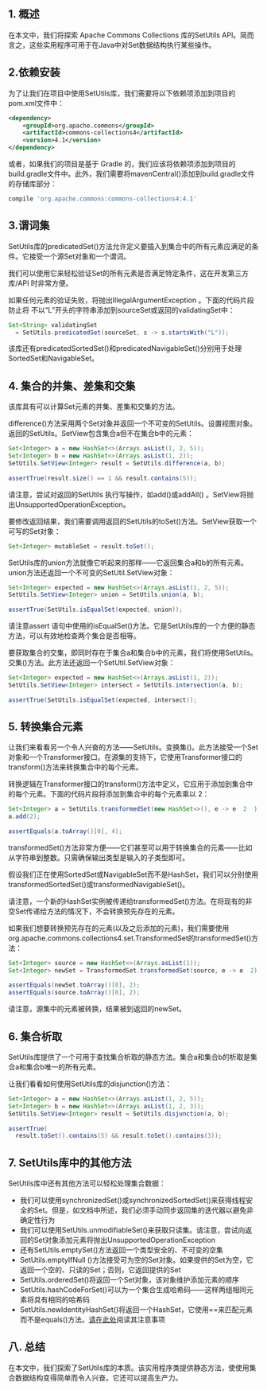 ## 1. 概述

在本文中，我们将探索 Apache Commons Collections 库的SetUtils API。简而言之，这些实用程序可用于在Java中对Set数据结构执行某些操作。

## 2.依赖安装

为了让我们在项目中使用SetUtils库，我们需要将以下依赖项添加到项目的pom.xml文件中：

```xml
<dependency>
    <groupId>org.apache.commons</groupId>
    <artifactId>commons-collections4</artifactId>
    <version>4.1</version>
</dependency>
```

或者，如果我们的项目是基于 Gradle 的，我们应该将依赖项添加到项目的build.gradle文件中。此外，我们需要将mavenCentral()添加到build.gradle文件的存储库部分：

```groovy
compile 'org.apache.commons:commons-collections4:4.1'
```

## 3.谓词集

SetUtils库的predicatedSet()方法允许定义要插入到集合中的所有元素应满足的条件。它接受一个源Set对象和一个谓词。

我们可以使用它来轻松验证Set的所有元素是否满足特定条件，这在开发第三方库/API 时非常方便。

如果任何元素的验证失败，将抛出IllegalArgumentException 。下面的代码片段防止将 不以“L”开头的字符串添加到sourceSet或返回的validatingSet中：

```java
Set<String> validatingSet
  = SetUtils.predicatedSet(sourceSet, s -> s.startsWith("L"));
```

该库还有predicatedSortedSet()和predicatedNavigableSet()分别用于处理SortedSet和NavigableSet。

## 4. 集合的并集、差集和交集

该库具有可以计算Set元素的并集、差集和交集的方法。

difference()方法采用两个Set对象并返回一个不可变的SetUtils。设置视图对象。返回的SetUtils。SetView包含集合a但不在集合b中的元素：

```java
Set<Integer> a = new HashSet<>(Arrays.asList(1, 2, 5));
Set<Integer> b = new HashSet<>(Arrays.asList(1, 2));
SetUtils.SetView<Integer> result = SetUtils.difference(a, b);
 
assertTrue(result.size() == 1 && result.contains(5));
```

请注意，尝试对返回的SetUtils 执行写操作，如add()或addAll() 。SetView将抛出UnsupportedOperationException。

要修改返回结果，我们需要调用返回的SetUtils的toSet()方法。SetView获取一个可写的Set对象：

```java
Set<Integer> mutableSet = result.toSet();
```

SetUtils库的union方法就像它听起来的那样——它返回集合a和b的所有元素。union方法还返回一个不可变的SetUtil.SetView对象：

```java
Set<Integer> expected = new HashSet<>(Arrays.asList(1, 2, 5));
SetUtils.SetView<Integer> union = SetUtils.union(a, b);
 
assertTrue(SetUtils.isEqualSet(expected, union));
```

请注意assert 语句中使用的isEqualSet()方法。它是SetUtils库的一个方便的静态方法，可以有效地检查两个集合是否相等。

要获取集合的交集，即同时存在于集合a和集合b中的元素，我们将使用SetUtils。交集()方法。此方法还返回一个SetUtil.SetView对象：

```java
Set<Integer> expected = new HashSet<>(Arrays.asList(1, 2));
SetUtils.SetView<Integer> intersect = SetUtils.intersection(a, b);
 
assertTrue(SetUtils.isEqualSet(expected, intersect));
```

## 5. 转换集合元素

让我们来看看另一个令人兴奋的方法——SetUtils。变换集()。此方法接受一个Set对象和一个Transformer接口。在源集的支持下，它使用Transformer接口的transform()方法来转换集合中的每个元素。

转换逻辑在Transformer接口的transform()方法中定义，它应用于添加到集合中的每个元素。下面的代码片段将添加到集合中的每个元素乘以 2：

```java
Set<Integer> a = SetUtils.transformedSet(new HashSet<>(), e -> e  2  );
a.add(2);
 
assertEquals(a.toArray()[0], 4);
```

transformedSet()方法非常方便——它们甚至可以用于转换集合的元素——比如从字符串到整数。只需确保输出类型是输入的子类型即可。

假设我们正在使用SortedSet或NavigableSet而不是HashSet，我们可以分别使用transformedSortedSet()或transformedNavigableSet()。

请注意，一个新的HashSet实例被传递给transformedSet()方法。在将现有的非空Set传递给方法的情况下，不会转换预先存在的元素。

如果我们想要转换预先存在的元素(以及之后添加的元素)，我们需要使用org.apache.commons.collections4.set.TransformedSet的transformedSet()方法：

```java
Set<Integer> source = new HashSet<>(Arrays.asList(1));
Set<Integer> newSet = TransformedSet.transformedSet(source, e -> e  2);
 
assertEquals(newSet.toArray()[0], 2);
assertEquals(source.toArray()[0], 2);
```

请注意，源集中的元素被转换，结果被到返回的newSet。

## 6. 集合析取

SetUtils库提供了一个可用于查找集合析取的静态方法。集合a和集合b的析取是集合a和集合b唯一的所有元素。

让我们看看如何使用SetUtils库的disjunction()方法：

```java
Set<Integer> a = new HashSet<>(Arrays.asList(1, 2, 5));
Set<Integer> b = new HashSet<>(Arrays.asList(1, 2, 3));
SetUtils.SetView<Integer> result = SetUtils.disjunction(a, b);
 
assertTrue(
  result.toSet().contains(5) && result.toSet().contains(3));
```

## 7. SetUtils库中的其他方法

SetUtils库中还有其他方法可以轻松处理集合数据：

-   我们可以使用synchronizedSet()或synchronizedSortedSet()来获得线程安全的Set。但是，如文档中所述，我们必须手动同步返回集的迭代器以避免非确定性行为
-   我们可以使用SetUtils.unmodifiableSet()来获取只读集。请注意，尝试向返回的Set对象添加元素将抛出UnsupportedOperationException
-   还有SetUtils.emptySet()方法返回一个类型安全的、不可变的空集
-   SetUtils.emptyIfNull ()方法接受可为空的Set对象。如果提供的Set为空，它返回一个空的、只读的Set；否则，它返回提供的Set
-   SetUtils.orderedSet()将返回一个Set对象，该对象维护添加元素的顺序
-   SetUtils.hashCodeForSet()可以为一个集合生成哈希码——这样两组相同元素将具有相同的哈希码
-   SetUtils.newIdentityHashSet()将返回一个HashSet，它使用==来匹配元素而不是equals()方法。[请在此处](https://commons.apache.org/proper/commons-collections/apidocs/org/apache/commons/collections4/SetUtils.html#newIdentityHashSet--)阅读其注意事项

## 八. 总结

在本文中，我们探索了SetUtils库的本质。该实用程序类提供静态方法，使使用集合数据结构变得简单而令人兴奋。它还可以提高生产力。